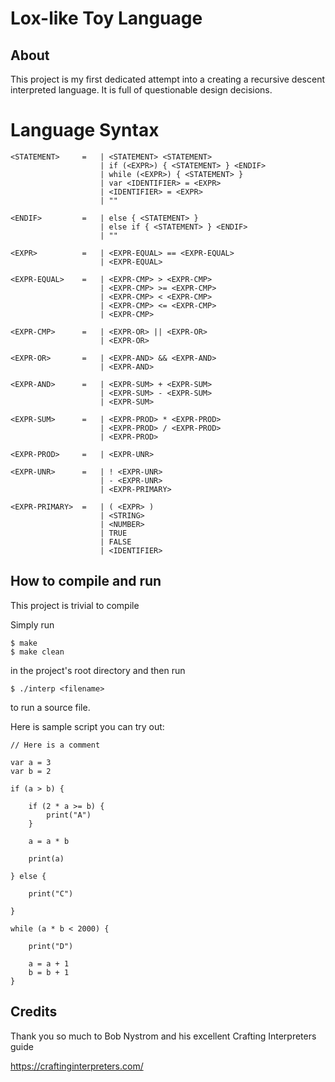 # Lox-like Toy Language 

## About

This project is my first dedicated attempt into a creating a recursive descent
interpreted language. It is full of questionable design decisions.

# Language Syntax
```
<STATEMENT>     =   | <STATEMENT> <STATEMENT>
                    | if (<EXPR>) { <STATEMENT> } <ENDIF>
                    | while (<EXPR>) { <STATEMENT> }
                    | var <IDENTIFIER> = <EXPR>
                    | <IDENTIFIER> = <EXPR>
                    | ""

<ENDIF>         =   | else { <STATEMENT> }
                    | else if { <STATEMENT> } <ENDIF>
                    | ""

<EXPR>          =   | <EXPR-EQUAL> == <EXPR-EQUAL>
                    | <EXPR-EQUAL>

<EXPR-EQUAL>    =   | <EXPR-CMP> > <EXPR-CMP>
                    | <EXPR-CMP> >= <EXPR-CMP>
                    | <EXPR-CMP> < <EXPR-CMP>
                    | <EXPR-CMP> <= <EXPR-CMP>
                    | <EXPR-CMP>

<EXPR-CMP>      =   | <EXPR-OR> || <EXPR-OR>
                    | <EXPR-OR>

<EXPR-OR>       =   | <EXPR-AND> && <EXPR-AND>
                    | <EXPR-AND>

<EXPR-AND>      =   | <EXPR-SUM> + <EXPR-SUM>
                    | <EXPR-SUM> - <EXPR-SUM>
                    | <EXPR-SUM>

<EXPR-SUM>      =   | <EXPR-PROD> * <EXPR-PROD>
                    | <EXPR-PROD> / <EXPR-PROD>
                    | <EXPR-PROD>

<EXPR-PROD>     =   | <EXPR-UNR>

<EXPR-UNR>      =   | ! <EXPR-UNR>
                    | - <EXPR-UNR>
                    | <EXPR-PRIMARY>

<EXPR-PRIMARY>  =   | ( <EXPR> )
                    | <STRING>
                    | <NUMBER>
                    | TRUE
                    | FALSE
                    | <IDENTIFIER>
```

## How to compile and run

This project is trivial to compile

Simply run
```
$ make
$ make clean
```
in the project's root directory and then run

```
$ ./interp <filename>
```

to run a source file.

Here is sample script you can try out:

```
// Here is a comment

var a = 3 
var b = 2

if (a > b) {

    if (2 * a >= b) {
        print("A")
    }

    a = a * b
    
    print(a)

} else {

    print("C")

}

while (a * b < 2000) {

    print("D")

    a = a + 1
    b = b + 1
}
```


## Credits

Thank you so much to Bob Nystrom and his excellent Crafting Interpreters guide 

https://craftinginterpreters.com/